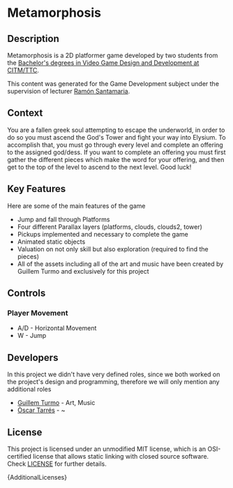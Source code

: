 # Metamorphosis

## Description

Metamorphosis is a 2D platformer game developed by two students from the [Bachelor's degrees in Video Game Design and Development at CITM/TTC](<https://www.citm.upc.edu/ing/estudis/graus-videojocs/>). 

This content was generated for the Game Development subject under the supervision of lecturer [Ramón Santamaria](<https://www.linkedin.com/in/raysan/>). 

## Context

You are a fallen greek soul attempting to escape the underworld, in order to do so you must ascend the God's Tower and fight your way into Elysium. To accomplish that, you must go through every level and complete an offering to the assigned god/dess. If you want to complete an offering you must first gather the different pieces which make the word for your offering, and then get to the top of the level to ascend to the next level. Good luck!

## Key Features

Here are some of the main features of the game
 - Jump and fall through Platforms
 - Four different Parallax layers (platforms, clouds, clouds2, tower)
 - Pickups implemented and necessary to complete the game
 - Animated static objects
 - Valuation on not only skill but also exploration (required to find the pieces)
 - All of the assets including all of the art and music have been created by Guillem Turmo and exclusively for this project
 
## Controls

### Player Movement
 - A/D - Horizontal Movement
 - W - Jump

## Developers

In this project we didn't have very defined roles, since we both worked on the project's design and programming, therefore we will only mention any additional roles

 - [Guillem Turmo](<https://github.com/Turmo11>) - Art, Music
 - [Òscar Tarrés](<https://github.com/oscarta3>) - ~


## License

This project is licensed under an unmodified MIT license, which is an OSI-certified license that allows static linking with closed source software. Check [LICENSE](LICENSE) for further details.

{AdditionalLicenses}
